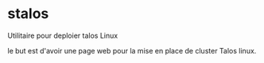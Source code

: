 # stalos
Utilitaire pour deploier talos Linux


le but est d'avoir une page web pour la mise en place de cluster Talos linux.
